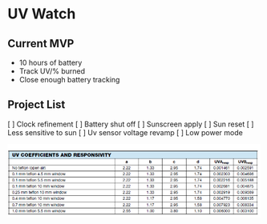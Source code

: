 # UV Watch
## Current MVP
- 10 hours of battery
- Track UV/% burned
- Close enough battery tracking
 
## Project List
[ ] Clock refinement 
[ ] Battery shut off
[ ] Sunscreen apply
[ ] Sun reset
[ ] Less sensitive to sun 
[ ] Uv sensor voltage revamp
[ ] Low power mode

![alt text](https://github.com/ryanredbaron/UV-Watch/blob/master/Specifications/adafruit_products_image.png?raw=true)
